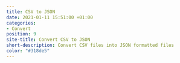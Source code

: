 ```yaml
---
title: CSV to JSON
date: 2021-01-11 15:51:00 +01:00
categories:
- Convert
position: 9
site-title: Convert CSV to JSON
short-description: Convert CSV files into JSON formatted files
color: "#318de5"
---
```




